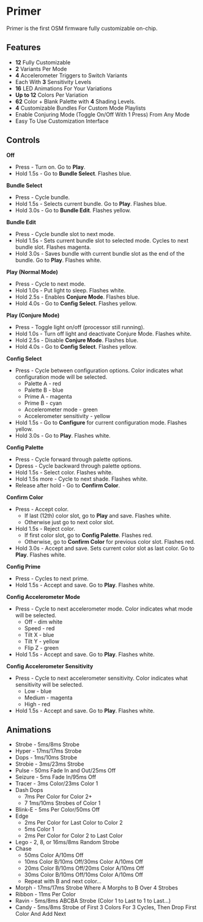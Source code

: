 # Primer

Primer is the first OSM firmware fully customizable on-chip.


## Features

* **12** Fully Customizable
* **2** Variants Per Mode
* **4** Accelerometer Triggers to Switch Variants
* Each With **3** Sensitivity Levels
* **16** LED Animations For Your Variations
* **Up to 12** Colors Per Variation
* **62** Color + Blank Palette with **4** Shading Levels.
* **4** Customizable Bundles For Custom Mode Playlists
* Enable Conjuring Mode (Toggle On/Off With 1 Press) From Any Mode
* Easy To Use Customization Interface


## Controls

**Off**
* Press - Turn on. Go to **Play**.
* Hold 1.5s - Go to **Bundle Select**. Flashes blue.

**Bundle Select**
* Press - Cycle bundle.
* Hold 1.5s - Selects current bundle. Go to **Play**. Flashes blue.
* Hold 3.0s - Go to **Bundle Edit**. Flashes yellow.

**Bundle Edit**
* Press - Cycle bundle slot to next mode.
* Hold 1.5s - Sets current bundle slot to selected mode. Cycles to next bundle slot. Flashes magenta.
* Hold 3.0s - Saves bundle with current bundle slot as the end of the bundle. Go to **Play**. Flashes white.

**Play (Normal Mode)**
* Press - Cycle to next mode.
* Hold 1.0s - Put light to sleep. Flashes white.
* Hold 2.5s - Enables **Conjure Mode**. Flashes blue.
* Hold 4.0s - Go to **Config Select**. Flashes yellow.

**Play (Conjure Mode)**
* Press - Toggle light on/off (processor still running).
* Hold 1.0s - Turn off light and deactivate Conjure Mode. Flashes white.
* Hold 2.5s - Disable **Conjure Mode**. Flashes blue.
* Hold 4.0s - Go to **Config Select**. Flashes yellow.

**Config Select**
* Press - Cycle between configuration options. Color indicates what configuration mode will be selected.
  * Palette A - red
  * Palette B - blue
  * Prime A - magenta
  * Prime B - cyan
  * Accelerometer mode - green
  * Accelerometer sensitivity - yellow
* Hold 1.5s - Go to **Configure** for current configuration mode. Flashes yellow.
* Hold 3.0s - Go to **Play**. Flashes white.

**Config Palette**
* Press - Cycle forward through palette options.
* Dpress - Cycle backward through palette options.
* Hold 1.5s - Select color. Flashes white.
* Hold 1.5s more - Cycle to next shade. Flashes white.
* Release after hold - Go to **Confirm Color**.

**Confirm Color**
* Press - Accept color.
  * If last (12th) color slot, go to **Play** and save. Flashes white.
  * Otherwise just go to next color slot.
* Hold 1.5s - Reject color.
  * If first color slot, go to **Config Palette**. Flashes red.
  * Otherwise, go to **Confirm Color** for previous color slot. Flashes red.
* Hold 3.0s - Accept and save. Sets current color slot as last color. Go to **Play**. Flashes white.

**Config Prime**
* Press - Cycles to next prime.
* Hold 1.5s - Accept and save. Go to **Play**. Flashes white.

**Config Accelerometer Mode**
* Press - Cycle to next accelerometer mode. Color indicates what mode will be selected.
  * Off - dim white
  * Speed - red
  * Tilt X - blue
  * Tilt Y - yellow
  * Flip Z - green
* Hold 1.5s - Accept and save. Go to **Play**. Flashes white.

**Config Accelerometer Sensitivity**
* Press - Cycle to next accelerometer sensitivity. Color indicates what sensitivity will be selected.
  * Low - blue
  * Medium - magenta
  * High - red
* Hold 1.5s - Accept and save. Go to **Play**. Flashes white.


## Animations

* Strobe - 5ms/8ms Strobe
* Hyper - 17ms/17ms Strobe
* Dops - 1ms/10ms Strobe
* Strobie - 3ms/23ms Strobe
* Pulse - 50ms Fade In and Out/25ms Off
* Seizure - 5ms Fade In/95ms Off
* Tracer - 3ms Color/23ms Color 1
* Dash Dops
  * 7ms Per Color for Color 2+
  * 7 1ms/10ms Strobes of Color 1
* Blink-E - 5ms Per Color/50ms Off
* Edge 
  * 2ms Per Color for Last Color to Color 2
  * 5ms Color 1
  * 2ms Per Color for Color 2 to Last Color
* Lego - 2, 8, or 16ms/8ms Random Strobe
* Chase 
  * 50ms Color A/10ms Off
  * 10ms Color B/10ms Off/30ms Color A/10ms Off
  * 20ms Color B/10ms Off/20ms Color A/10ms Off
  * 30ms Color B/10ms Off/10ms Color A/10ms Off
  * Repeat with B and next color...
* Morph - 17ms/17ms Strobe Where A Morphs to B Over 4 Strobes
* Ribbon - 11ms Per Color
* Ravin - 5ms/8ms ABCBA Strobe (Color 1 to Last to 1 to Last...)
* Candy - 5ms/8ms Strobe of First 3 Colors For 3 Cycles, Then Drop First Color And Add Next
